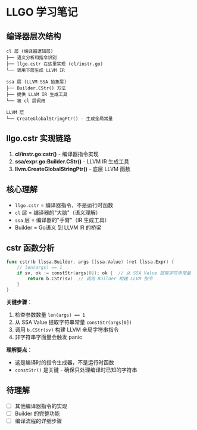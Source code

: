 # LLGO 学习笔记

## 编译器层次结构

```
cl 层 (编译器逻辑层)
├── 语义分析和指令识别
├── llgo.cstr 在这里实现 (cl/instr.go)
└── 调用下层生成 LLVM IR

ssa 层 (LLVM SSA 抽象层)  
├── Builder.CStr() 方法
├── 提供 LLVM IR 生成工具
└── 被 cl 层调用

LLVM 层
└── CreateGlobalStringPtr() - 生成全局常量
```

## llgo.cstr 实现链路

1. **cl/instr.go:cstr()** - 编译器指令实现
2. **ssa/expr.go:Builder.CStr()** - LLVM IR 生成工具  
3. **llvm.CreateGlobalStringPtr()** - 底层 LLVM 函数

## 核心理解

- `llgo.cstr` = 编译器指令，不是运行时函数
- `cl` 层 = 编译器的"大脑"（语义理解）
- `ssa` 层 = 编译器的"手臂"（IR 生成工具）
- Builder = Go语义 到 LLVM IR 的桥梁

## cstr 函数分析

```go
func cstr(b llssa.Builder, args []ssa.Value) (ret llssa.Expr) {
    // len(args) == 1 
    if sv, ok := constStr(args[0]); ok {  // 从 SSA Value 提取字符串常量
        return b.CStr(sv)  // 调用 Builder 构建 LLVM 指令
    }
}
```

**关键步骤**：
1. 检查参数数量 `len(args) == 1`
2. 从 SSA Value 提取字符串常量 `constStr(args[0])`
3. 调用 `b.CStr(sv)` 构建 LLVM 全局字符串指令
4. 非字符串字面量会触发 panic

**理解要点**：
- 这是编译时的指令生成器，不是运行时函数
- `constStr()` 是关键 - 确保只处理编译时已知的字符串

## 待理解

- [ ] 其他编译器指令的实现
- [ ] Builder 的完整功能
- [ ] 编译流程的详细步骤